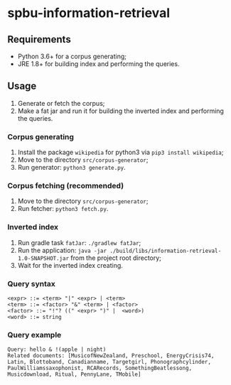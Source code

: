# spbu-information-retrieval

## Requirements
* Python 3.6+ for a corpus generating;
* JRE 1.8+ for building index and performing the queries.

## Usage
1) Generate or fetch the corpus;
2) Make a fat jar and run it for building the inverted index and performing the queries.

### Corpus generating
1) Install the package `wikipedia` for python3 via `pip3 install wikipedia`; 
2) Move to the directory `src/corpus-generator`;
3) Run generator: `python3 generate.py`.

### Corpus fetching (recommended)
1) Move to the directory `src/corpus-generator`;
2) Run fetcher: `python3 fetch.py`.

### Inverted index
1) Run gradle task `fatJar`: `./gradlew fatJar`;
2) Run the application: `java -jar ./build/libs/information-retrieval-1.0-SNAPSHOT.jar` from the project root directory;
3) Wait for the inverted index creating.

### Query syntax
```
<expr> ::= <term> "|" <expr> | <term>
<term> ::= <factor> "&" <term> | <factor>
<factor> ::= "!"? ((" <expr> ")" |  <word>)
<word> ::= string
```

### Query example
```
Query: hello & !(apple | night)
Related documents: [MusicofNewZealand, Preschool, EnergyCrisis74, Latin, Blottoband, Canadianname, Targetgirl, Phonographcylinder, PaulWilliamssaxophonist, RCARecords, SomethingBeatlessong, Musicdownload, Ritual, PennyLane, TMobile]
```
